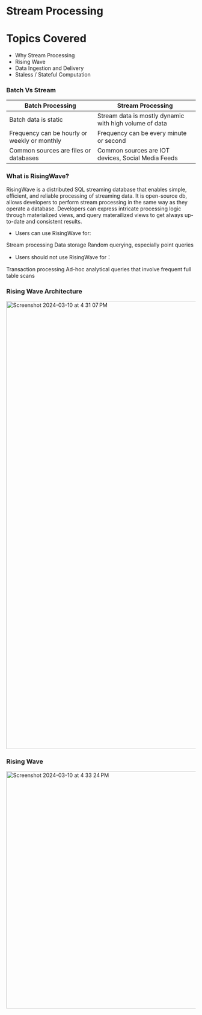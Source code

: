 # Stream Processing 

# Topics Covered

* Why Stream Processing 
* Rising Wave
* Data Ingestion and Delivery
* Staless / Stateful Computation 

### Batch Vs Stream 

| Batch Processing | Stream Processing | 
|---|---|
| Batch data is static | Stream data is mostly dynamic with high volume of data | 
| Frequency can be hourly or weekly or monthly | Frequency can be every minute or second |
| Common sources are files or databases | Common sources are IOT devices, Social Media Feeds |


### What is RisingWave?

RisingWave is a distributed SQL streaming database that enables simple, efficient, and reliable processing of streaming data. It is open-source db, allows developers to perform stream processing in the same way as they operate a database. Developers can express intricate processing logic through materialized views, and query materailized views to get always up-to-date and consistent results.

* Users can use RisingWave for:

Stream processing
Data storage
Random querying, especially point queries


* Users should not use RisingWave for：

Transaction processing
Ad-hoc analytical queries that involve frequent full table scans


### Rising Wave Architecture

<img width="1189" alt="Screenshot 2024-03-10 at 4 31 07 PM" src="https://github.com/sarathchandrikak/Data-Engineering/assets/65502906/ef4be3b4-25bf-4fa7-88e4-d083b42536bd">


### Rising Wave 
<img width="630" alt="Screenshot 2024-03-10 at 4 33 24 PM" src="https://github.com/sarathchandrikak/Data-Engineering/assets/65502906/598fb019-7543-4acd-a4fe-5de7050f329c">




